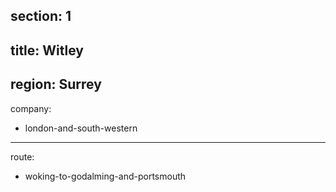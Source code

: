 section: 1
----
title: Witley
----
region: Surrey
----
company:
- london-and-south-western
----
route:
- woking-to-godalming-and-portsmouth

